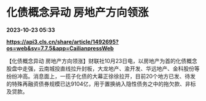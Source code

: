 # 化债概念异动 房地产方向领涨

**2023-10-23 05:33**

**https://api3.cls.cn/share/article/1492695?os=web&sv=7.7.5&app=CailianpressWeb**

【化债概念异动 房地产方向领涨】财联社10月23日电，以房地产为首的化债概念股盘中走强，云南城投直线拉升封板，大龙地产、渝开发、华远地产、金科股份等纷纷冲高。消息面上，一揽子化债的大幕正徐徐拉开，目前20个地方已发、待发的特殊再融资债券规模已达9104亿，用于置换纳入隐性债务之中的拖欠款、非标及贷款。